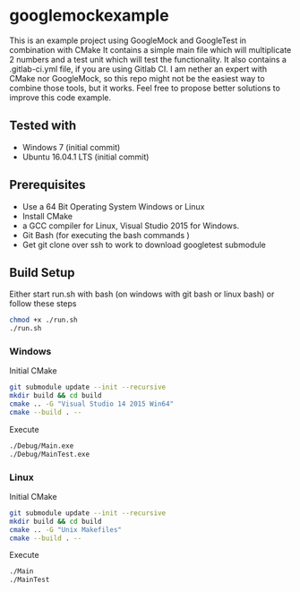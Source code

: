 # googlemockexample

This is an example project using GoogleMock and GoogleTest in combination with CMake
It contains a simple main file which will multiplicate 2 numbers and a test unit which will test the functionality.
It also contains a .gitlab-ci.yml file, if you are using Gitlab CI.
I am nether an expert with CMake nor GoogleMock, so this repo might not be the easiest way to combine those tools, but it works.
Feel free to propose better solutions to improve this code example.

## Tested with

- Windows 7 (initial commit)
- Ubuntu 16.04.1 LTS (initial commit)

## Prerequisites

- Use a 64 Bit Operating System Windows or Linux
- Install CMake
- a GCC compiler for Linux, Visual Studio 2015 for Windows. 
- Git Bash (for executing the bash commands )
- Get git clone over ssh to work to download googletest submodule

## Build Setup

Either start run.sh with bash (on windows with git bash or linux bash) or follow these steps

```bash
chmod +x ./run.sh
./run.sh
```

### Windows

Initial CMake

```bash
git submodule update --init --recursive
mkdir build && cd build
cmake .. -G "Visual Studio 14 2015 Win64"
cmake --build . --
```

Execute

```bash
./Debug/Main.exe
./Debug/MainTest.exe
```

### Linux

Initial CMake

```bash
git submodule update --init --recursive
mkdir build && cd build
cmake .. -G "Unix Makefiles"
cmake --build . --
```

Execute

```bash
./Main
./MainTest
```